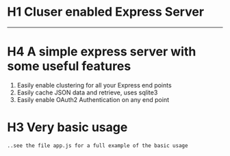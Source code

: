 ﻿# H1 Cluser enabled Express Server
---
# H4 A simple express server with some useful features
1. Easily enable clustering for all your Express end points
2. Easily cache JSON data and retrieve, uses sqlite3
3. Easily enable OAuth2 Authentication on any end point


# H3 Very basic usage
	..see the file app.js for a full example of the basic usage